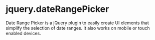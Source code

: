 jquery.dateRangePicker
======================

Date Range Picker is a jQuery plugin to easily create UI elements that simplify the selection of date ranges. It also works on mobile or touch enabled devices.
